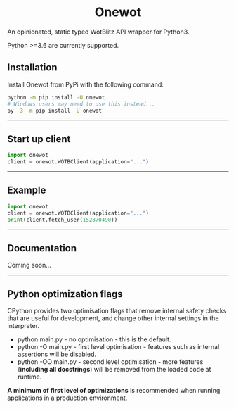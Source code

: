 <h1 align="center">Onewot</h1>
<p>
An opinionated, static typed WotBlitz API wrapper for Python3.

Python >=3.6 are currently supported.
</p>

## Installation
Install Onewot from PyPi with the following command:

```bash
python -m pip install -U onewot
# Windows users may need to use this instead...
py -3 -m pip install -U onewot
```

----

## Start up client

```py
import onewot
client = onewot.WOTBClient(application="...")
```

----

## Example

```py
import onewot
client = onewot.WOTBClient(application="...")
print(client.fetch_user(152870490))
```

----

## Documentation

Coming soon...

----

## Python optimization flags
CPython provides two optimisation flags that remove internal safety checks that are useful for development, and change other internal settings in the interpreter.

- python main.py - no optimisation - this is the default.
- python -O main.py - first level optimisation - features such as internal
    assertions will be disabled.
- python -OO main.py - second level optimisation - more features (**including
    all docstrings**) will be removed from the loaded code at runtime.

**A minimum of first level of optimizations** is recommended when running applications in a production environment.